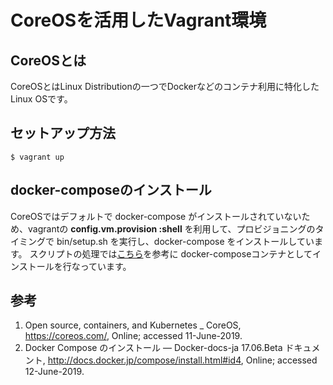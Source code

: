 # CoreOSを活用したVagrant環境

## CoreOSとは

CoreOSとはLinux Distributionの一つでDockerなどのコンテナ利用に特化したLinux OSです。


## セットアップ方法

```
$ vagrant up
```

## docker-composeのインストール

CoreOSではデフォルトで docker-compose がインストールされていないため、vagrantの **config.vm.provision :shell** を利用して、プロビジョニングのタイミングで bin/setup.sh を実行し、docker-compose をインストールしています。
スクリプトの処理では[こちら](http://docs.docker.jp/compose/install.html#id4)を参考に docker-composeコンテナとしてインストールを行なっています。

## 参考

1. Open source, containers, and Kubernetes _ CoreOS, https://coreos.com/, Online; accessed 11-June-2019.
2. Docker Compose のインストール — Docker-docs-ja 17.06.Beta ドキュメント, http://docs.docker.jp/compose/install.html#id4, Online; accessed 12-June-2019.

